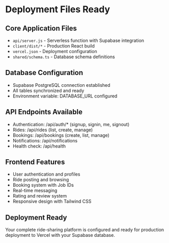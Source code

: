 # Deployment Files Ready

## Core Application Files
- `api/server.js` - Serverless function with Supabase integration
- `client/dist/*` - Production React build
- `vercel.json` - Deployment configuration
- `shared/schema.ts` - Database schema definitions

## Database Configuration
- Supabase PostgreSQL connection established
- All tables synchronized and ready
- Environment variable: DATABASE_URL configured

## API Endpoints Available
- Authentication: /api/auth/* (signup, signin, me, signout)
- Rides: /api/rides (list, create, manage)
- Bookings: /api/bookings (create, list, manage)
- Notifications: /api/notifications
- Health check: /api/health

## Frontend Features
- User authentication and profiles
- Ride posting and browsing
- Booking system with Job IDs
- Real-time messaging
- Rating and review system
- Responsive design with Tailwind CSS

## Deployment Ready
Your complete ride-sharing platform is configured and ready for production deployment to Vercel with your Supabase database.